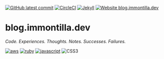 [![GitHub latest commit](https://badgen.net/github/last-commit/immontilla/blog.immontilla.dev)](#)
[![CircleCI](https://circleci.com/gh/immontilla/blog.immontilla.dev/tree/master.svg?style=shield)](#)
[![Jekyll](https://img.shields.io/badge/Powered%20by-Jekyll-blue)](#)
[![Website blog.immontilla.dev](https://img.shields.io/website-up-down-green-red/https/blog.immontilla.dev.svg)](https://blog.immontilla.dev/)

# blog.immontilla.dev

_Code. Experiences. Thoughts. Notes. Successes. Failures._

[![aws](https://img.shields.io/badge/Amazon_AWS-232F3E?style=for-the-badge&logo=amazon-aws&logoColor=white)](#)
[![ruby](https://img.shields.io/badge/Ruby-CC342D?style=for-the-badge&logo=ruby&logoColor=white)](#)
[![javascript](https://img.shields.io/badge/JavaScript-F7DF1E?style=for-the-badge&logo=javascript&logoColor=black)](#)
![CSS3](https://img.shields.io/badge/css3-%231572B6.svg?style=for-the-badge&logo=css3&logoColor=white)
